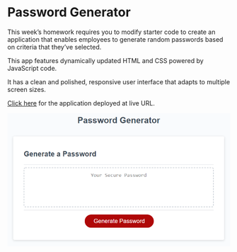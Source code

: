 # Password Generator

This week’s homework requires you to modify starter code to create an application that enables employees to generate random passwords based on criteria that they’ve selected. 

This app features dynamically updated HTML and CSS powered by JavaScript code.

It has a clean and polished, responsive user interface that adapts to multiple screen sizes.

[Click here](https://mandy2324.github.io/Password-Generator/) for the application deployed at live URL.

![The Password Generator application displays a red button to "Generate Password".](.//assets/images/03-javascript-homework-demo.png)

